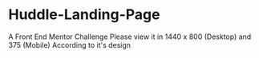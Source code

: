 # Huddle-Landing-Page
A Front End Mentor Challenge
Please view it in 1440 x 800 (Desktop) and 375 (Mobile) According to it's design
